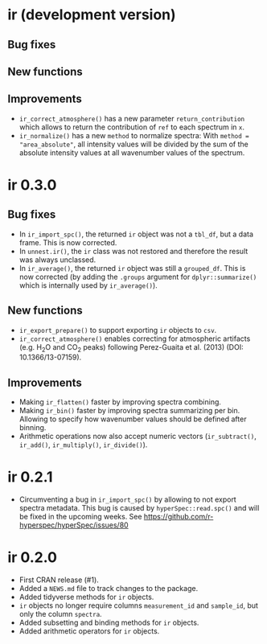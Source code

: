 # ir (development version)

## Bug fixes

## New functions

## Improvements

* `ir_correct_atmosphere()` has a new parameter `return_contribution` which allows to return the contribution of `ref` to each spectrum in `x`.
* `ir_normalize()` has a new `method` to normalize spectra: With `method = "area_absolute"`, all intensity values will be divided by the sum of the absolute intensity values at all wavenumber values of the spectrum.

# ir 0.3.0

## Bug fixes

* In `ir_import_spc()`, the returned `ir` object was not a `tbl_df`, but a data frame. This is now corrected.
* In `unnest.ir()`, the `ir` class was not restored and therefore the result was always unclassed.
* In `ir_average()`, the returned `ir` object was still a `grouped_df`. This is now corrected (by adding the `.groups` argument for `dplyr::summarize()` which is internally used by `ir_average()`).

## New functions

* `ir_export_prepare()` to support exporting `ir` objects to `csv`.
* `ir_correct_atmosphere()` enables correcting for atmospheric artifacts (e.g. H$_2$O and CO$_2$ peaks) following Perez-Guaita et al. (2013) (DOI: 10.1366/13-07159).  

## Improvements

* Making `ir_flatten()` faster by improving spectra combining.
* Making `ir_bin()` faster by improving spectra summarizing per bin. Allowing to specify how wavenumber values should be defined after binning. 
* Arithmetic operations now also accept numeric vectors (`ir_subtract()`, `ir_add()`, `ir_multiply()`, `ir_divide()`).

# ir 0.2.1

* Circumventing a bug in `ir_import_spc()` by allowing to not export spectra metadata. This bug is caused by `hyperSpec::read.spc()` and will be fixed in the upcoming weeks. See https://github.com/r-hyperspec/hyperSpec/issues/80


# ir 0.2.0

* First CRAN release (#1).
* Added a `NEWS.md` file to track changes to the package.
* Added tidyverse methods for `ir` objects.
* `ir` objects no longer require columns `measurement_id` and `sample_id`, but only the column `spectra`.
* Added subsetting and binding methods for `ir` objects.
* Added arithmetic operators for `ir` objects.
